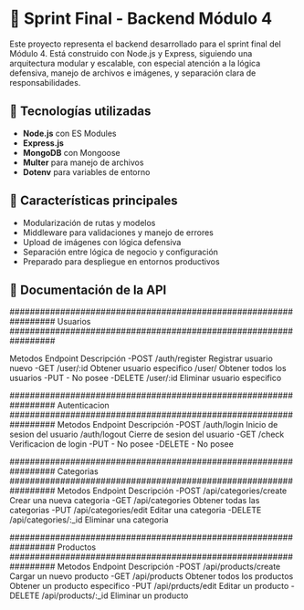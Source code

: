 # 🧠 Sprint Final - Backend Módulo 4

Este proyecto representa el backend desarrollado para el sprint final del Módulo 4. Está construido con Node.js y Express, siguiendo una arquitectura modular y escalable, con especial atención a la lógica defensiva, manejo de archivos e imágenes,
y separación clara de responsabilidades.

## 🚀 Tecnologías utilizadas

- **Node.js** con ES Modules
- **Express.js**
- **MongoDB** con Mongoose
- **Multer** para manejo de archivos
- **Dotenv** para variables de entorno

## 🧩 Características principales

- Modularización de rutas y modelos
- Middleware para validaciones y manejo de errores
- Upload de imágenes con lógica defensiva
- Separación entre lógica de negocio y configuración
- Preparado para despliegue en entornos productivos

## 📄 Documentación de la API

#################################################################
                          Usuarios
#################################################################

Metodos          Endpoint                Descripción
-POST          /auth/register     Registrar usuario nuevo
-GET            /user/:id         Obtener usuario especifico
                  /user/           Obtener todos los usuarios
-PUT                -              No posee
-DELETE          /user/:id         Eliminar usuario especifico

#################################################################
                        Autenticacion
#################################################################
Metodos            Endpoint                  Descripción
-POST            /auth/login        Inicio de sesion del usuario
                /auth/logout        Cierre de sesion del usuario
-GET                /check          Verificacion de login
-PUT                 -              No posee
-DELETE              -              No posee

#################################################################
                          Categorias
#################################################################
Metodos          Endpoint                    Descripción
-POST         /api/categories/create      Crear una nueva categoria
-GET            /api/categories           Obtener todas las categorias
-PUT          /api/categories/edit        Editar una categoria
-DELETE       /api/categories/:_id        Eliminar una categoria

#################################################################
                            Productos
#################################################################
Metodos            Endpoint                      Descripción
-POST          /api/products/create       Cargar un nuevo producto
-GET            /api/products             Obtener todos los productos
                                          Obtener un producto especifico
-PUT            /api/prducts/edit          Editar un producto 
-DELETE          /api/products/:_id        Eliminar un producto
